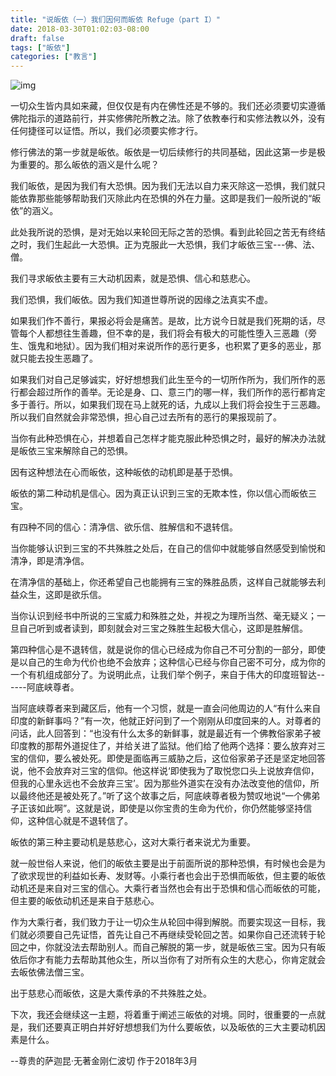 ```yaml
---
title: "说皈依（一）我们因何而皈依 Refuge（part I）"
date: 2018-03-30T01:02:03-08:00
draft: false
tags: ["皈依"]
categories: ["教言"]
---
```




![img](https://mmbiz.qpic.cn/mmbiz_jpg/jZ6aUbzt6ITLibZGogZ5nhnzibL514TxH5ibjcia1JIstWbK9BdicP2ccNOfmBaHKFYWJSsKz4n5GjdVnvYE1JFJFaQ/640?wx_fmt=jpeg&wxfrom=5&wx_lazy=1&wx_co=1)

   一切众生皆内具如来藏，但仅仅是有内在佛性还是不够的。我们还必须要切实遵循佛陀指示的道路前行，并实修佛陀所教之法。除了依教奉行和实修法教以外，没有任何捷径可以证悟。所以，我们必须要实修才行。

  修行佛法的第一步就是皈依。皈依是一切后续修行的共同基础，因此这第一步是极为重要的。那么皈依的涵义是什么呢？

  我们皈依，是因为我们有大恐惧。因为我们无法以自力来灭除这一恐惧，我们就只能依靠那些能够帮助我们灭除此内在恐惧的外在力量。这即是我们一般所说的“皈依”的涵义。

  此处我所说的恐惧，是对无始以来轮回无际之苦的恐惧。看到此轮回之苦无有终结之时，我们生起此一大恐惧。正为克服此一大恐惧，我们才皈依三宝---佛、法、僧。

  我们寻求皈依主要有三大动机因素，就是恐惧、信心和慈悲心。

  我们恐惧，我们皈依。因为我们知道世尊所说的因缘之法真实不虚。

  如果我们作不善行，果报必将会是痛苦。是故，比方说今日就是我们死期的话，尽管每个人都想往生善趣，但不幸的是，我们将会有极大的可能性堕入三恶趣（旁生、饿鬼和地狱）。因为我们相对来说所作的恶行更多，也积累了更多的恶业，那就只能去投生恶趣了。

  如果我们对自己足够诚实，好好想想我们此生至今的一切所作所为，我们所作的恶行都会超过所作的善举。无论是身、口、意三门的哪一样，我们所作的恶行都肯定多于善行。所以，如果我们现在马上就死的话，九成以上我们将会投生于三恶趣。所以我们自然就会非常恐惧，担心自己过去所有的恶行的果报现前了。

  当你有此种恐惧在心，并想着自己怎样才能克服此种恐惧之时，最好的解决办法就是皈依三宝来解除自己的恐惧。

  因有这种想法在心而皈依，这种皈依的动机即是基于恐惧。

  皈依的第二种动机是信心。因为真正认识到三宝的无欺本性，你以信心而皈依三宝。

  有四种不同的信心：清净信、欲乐信、胜解信和不退转信。

  当你能够认识到三宝的不共殊胜之处后，在自己的信仰中就能够自然感受到愉悦和清净，即是清净信。

  在清净信的基础上，你还希望自己也能拥有三宝的殊胜品质，这样自己就能够去利益众生，这即是欲乐信。

  当你认识到经书中所说的三宝威力和殊胜之处，并视之为理所当然、毫无疑义；一旦自己听到或者读到，即刻就会对三宝之殊胜生起极大信心，这即是胜解信。

  第四种信心是不退转信，就是说你的信心已经成为你自己不可分割的一部分，即使是以自己的生命为代价也绝不会放弃；这种信心已经与你自己密不可分，成为你的一个有机组成部分了。为说明此点，让我们举个例子，来自于伟大的印度班智达------阿底峡尊者。

  当阿底峡尊者来到藏区后，他有一个习惯，就是一直会问他周边的人“有什么来自印度的新鲜事吗？”有一次，他就正好问到了一个刚刚从印度回来的人。对尊者的问话，此人回答到：“也没有什么太多的新鲜事，就是最近有一个佛教俗家弟子被印度教的那帮外道捉住了，并给关进了监狱。他们给了他两个选择：要么放弃对三宝的信仰，要么被处死。即使是面临再三威胁之后，这位俗家弟子还是坚定地回答说，他不会放弃对三宝的信仰。他这样说‘即使我为了取悦您口头上说放弃信仰，但我的心里永远也不会放弃三宝’。因为那些外道实在没有办法改变他的信仰，所以最终他还是被处死了。”听了这个故事之后，阿底峡尊者极为赞叹地说“一个佛弟子正该如此啊”。这就是说，即使是以你宝贵的生命为代价，你仍然能够坚持信仰，这种信心就是不退转信了。

  皈依的第三种主要动机是慈悲心，这对大乘行者来说尤为重要。

  就一般世俗人来说，他们的皈依主要是出于前面所说的那种恐惧，有时候也会是为了欲求现世的利益如长寿、发财等。小乘行者也会出于恐惧而皈依，但主要的皈依动机还是来自对三宝的信心。大乘行者当然也会有出于恐惧和信心而皈依的可能，但主要的皈依动机还是来自于慈悲心。

  作为大乘行者，我们致力于让一切众生从轮回中得到解脱。而要实现这一目标，我们就必须要自己先证悟，首先让自己不再继续受轮回之苦。如果你自己还流转于轮回之中，你就没法去帮助别人。而自己解脱的第一步，就是皈依三宝。因为只有皈依后你才有能力去帮助其他众生，所以当你有了对所有众生的大悲心，你肯定就会去皈依佛法僧三宝。

  出于慈悲心而皈依，这是大乘传承的不共殊胜之处。

  下次，我还会继续这一主题，将着重于阐述三皈依的对境。同时，很重要的一点就是，我们还要真正明白并好好想想我们为什么要皈依，以及皈依的三大主要动机因素是什么。

--尊贵的萨迦昆·无著金刚仁波切 作于2018年3月

